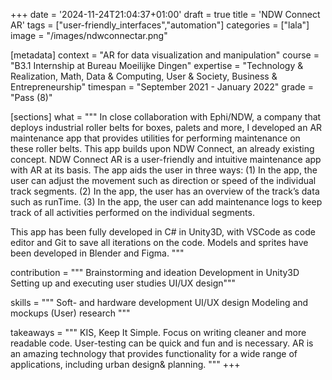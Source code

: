 +++
date = '2024-11-24T21:04:37+01:00'
draft = true
title = 'NDW Connect AR'
tags = ["user-friendly_interfaces","automation"]
categories = ["lala"]
image = "/images/ndwconnectar.png"


[metadata]
context = "AR for data visualization and manipulation"
course = "B3.1 Internship at Bureau Moeilijke Dingen"
expertise = "Technology & Realization, Math, Data & Computing, User & Society, Business & Entrepreneurship"
timespan = "September 2021 - January 2022"
grade = "Pass (8)"

[sections]
what = """
In close collaboration with Ephi/NDW, a company that deploys industrial roller belts for boxes, palets and more, I developed an AR maintenance app that provides utilities for performing maintenance on these roller belts. This app builds upon NDW Connect, an already existing concept.
 NDW Connect AR is a user-friendly and intuitive maintenance app with AR at its basis. The app aids the user in three ways: (1) In the app, the user can adjust the movement such as direction or speed of the individual track segments. (2) In the app, the user has an overview of the track’s data such as runTime. (3) In the app, the user can add maintenance logs to keep track of all activities performed on the individual segments. 

This app has been fully developed in C# in Unity3D, with VSCode as code editor and Git to save all iterations on the code. Models and sprites have been developed in Blender and Figma. 
"""

contribution = """
Brainstorming and ideation
Development in Unity3D
Setting up and executing user studies
UI/UX design"""

skills = """
Soft- and hardware development
UI/UX design
Modeling and mockups
(User) research
"""

takeaways = """
KIS, Keep It Simple. Focus on writing cleaner and more readable code. 
User-testing can be quick and fun and is necessary. 
AR is an amazing technology that provides functionality for a wide range of applications, including urban design& planning. """
+++
